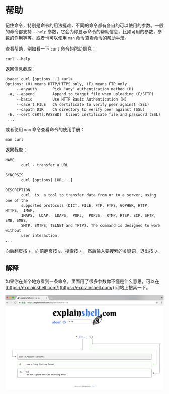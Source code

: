 # 帮助

记住命令，特别是命令的用法挺难，不同的命令都有各自的可以使用的参数。一般的命令都支持 `--help` 参数，它会为你显示命令的帮助信息，比如可用的参数，参数的作用等等。或者也可以使用 `man` 命令查看命令的帮助手册。

查看帮助，例如看一下 `curl` 命令的帮助信息：

```
curl --help
```

返回信息截取：

```
Usage: curl [options...] <url>
Options: (H) means HTTP/HTTPS only, (F) means FTP only
     --anyauth       Pick "any" authentication method (H)
 -a, --append        Append to target file when uploading (F/SFTP)
     --basic         Use HTTP Basic Authentication (H)
     --cacert FILE   CA certificate to verify peer against (SSL)
     --capath DIR    CA directory to verify peer against (SSL)
 -E, --cert CERT[:PASSWD]  Client certificate file and password (SSL)
 ...
```

或者使用 `man` 命令查看命令的使用手册：

```
man curl
```

返回截取：

```
NAME
       curl - transfer a URL

SYNOPSIS
       curl [options] [URL...]

DESCRIPTION
       curl  is  a tool to transfer data from or to a server, using one of the
       supported protocols (DICT, FILE, FTP, FTPS, GOPHER, HTTP, HTTPS,  IMAP,
       IMAPS,  LDAP,  LDAPS,  POP3,  POP3S,  RTMP, RTSP, SCP, SFTP, SMB, SMBS,
       SMTP, SMTPS, TELNET and TFTP). The command is designed to work  without
       user interaction.
...
```

向后翻页按 `F`，向前翻页按 `B`，搜索按 `/` ，然后输入要搜索的关键词，退出按 `Q`。

## 解释

如果你在某个地方看到一条命令，里面用了很多参数你不懂是什么意思，可以在 [https://explainshell.com/](https://explainshell.com/) 网站上搜索一下。

![](/assets/explainshell.png)



